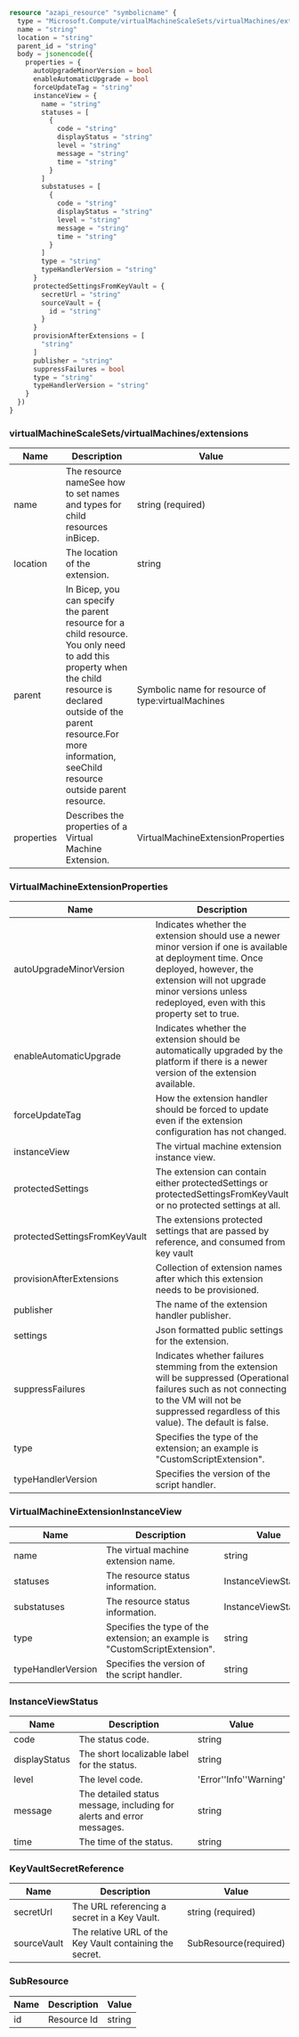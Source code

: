```terraform
resource "azapi_resource" "symbolicname" {
  type = "Microsoft.Compute/virtualMachineScaleSets/virtualMachines/extensions@2023-03-01"
  name = "string"
  location = "string"
  parent_id = "string"
  body = jsonencode({
    properties = {
      autoUpgradeMinorVersion = bool
      enableAutomaticUpgrade = bool
      forceUpdateTag = "string"
      instanceView = {
        name = "string"
        statuses = [
          {
            code = "string"
            displayStatus = "string"
            level = "string"
            message = "string"
            time = "string"
          }
        ]
        substatuses = [
          {
            code = "string"
            displayStatus = "string"
            level = "string"
            message = "string"
            time = "string"
          }
        ]
        type = "string"
        typeHandlerVersion = "string"
      }
      protectedSettingsFromKeyVault = {
        secretUrl = "string"
        sourceVault = {
          id = "string"
        }
      }
      provisionAfterExtensions = [
        "string"
      ]
      publisher = "string"
      suppressFailures = bool
      type = "string"
      typeHandlerVersion = "string"
    }
  })
}

```

### virtualMachineScaleSets/virtualMachines/extensions

| Name | Description | Value |
|-|-|-|
| name | The resource nameSee how to set names and types for child resources inBicep. | string (required) |
| location | The location of the extension. | string |
| parent | In Bicep, you can specify the parent resource for a child resource. You only need to add this property when the child resource is declared outside of the parent resource.For more information, seeChild resource outside parent resource. | Symbolic name for resource of type:virtualMachines |
| properties | Describes the properties of a Virtual Machine Extension. | VirtualMachineExtensionProperties |


### VirtualMachineExtensionProperties

| Name | Description | Value |
|-|-|-|
| autoUpgradeMinorVersion | Indicates whether the extension should use a newer minor version if one is available at deployment time. Once deployed, however, the extension will not upgrade minor versions unless redeployed, even with this property set to true. | bool |
| enableAutomaticUpgrade | Indicates whether the extension should be automatically upgraded by the platform if there is a newer version of the extension available. | bool |
| forceUpdateTag | How the extension handler should be forced to update even if the extension configuration has not changed. | string |
| instanceView | The virtual machine extension instance view. | VirtualMachineExtensionInstanceView |
| protectedSettings | The extension can contain either protectedSettings or protectedSettingsFromKeyVault or no protected settings at all. | For Bicep, you can use theany()function. |
| protectedSettingsFromKeyVault | The extensions protected settings that are passed by reference, and consumed from key vault | KeyVaultSecretReference |
| provisionAfterExtensions | Collection of extension names after which this extension needs to be provisioned. | string[] |
| publisher | The name of the extension handler publisher. | string |
| settings | Json formatted public settings for the extension. | For Bicep, you can use theany()function. |
| suppressFailures | Indicates whether failures stemming from the extension will be suppressed (Operational failures such as not connecting to the VM will not be suppressed regardless of this value). The default is false. | bool |
| type | Specifies the type of the extension; an example is "CustomScriptExtension". | string |
| typeHandlerVersion | Specifies the version of the script handler. | string |


### VirtualMachineExtensionInstanceView

| Name | Description | Value |
|-|-|-|
| name | The virtual machine extension name. | string |
| statuses | The resource status information. | InstanceViewStatus[] |
| substatuses | The resource status information. | InstanceViewStatus[] |
| type | Specifies the type of the extension; an example is "CustomScriptExtension". | string |
| typeHandlerVersion | Specifies the version of the script handler. | string |


### InstanceViewStatus

| Name | Description | Value |
|-|-|-|
| code | The status code. | string |
| displayStatus | The short localizable label for the status. | string |
| level | The level code. | 'Error''Info''Warning' |
| message | The detailed status message, including for alerts and error messages. | string |
| time | The time of the status. | string |


### KeyVaultSecretReference

| Name | Description | Value |
|-|-|-|
| secretUrl | The URL referencing a secret in a Key Vault. | string (required) |
| sourceVault | The relative URL of the Key Vault containing the secret. | SubResource(required) |


### SubResource

| Name | Description | Value |
|-|-|-|
| id | Resource Id | string |


